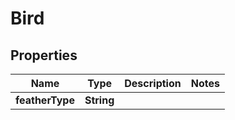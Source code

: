 
# Bird

## Properties
| Name | Type | Description | Notes |
| ------------ | ------------- | ------------- | ------------- |
| **featherType** | **String** |  |  |



